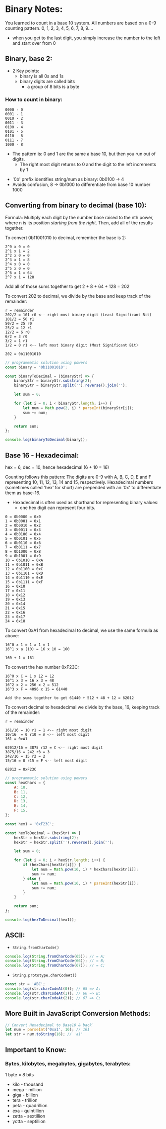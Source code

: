 # Binary Notes:

You learned to count in a base 10 system. All numbers are based on a 0-9 counting pattern.
0, 1, 2, 3, 4, 5, 6, 7, 8, 9....

-   when you get to the last digit, you simply increase the number to the left and start over from 0

## Binary, base 2:

-   2 Key points:
    -   binary is all 0s and 1s
    -   binary digits are called bits
        -   a group of 8 bits is a byte

### How to count in binary:

```
0000 - 0
0001 - 1
0010 - 2
0011 - 3
0100 - 4
0101 - 5
0110 - 6
0111 - 7
1000 - 8
```

-   The pattern is: 0 and 1 are the same a base 10, but then you run out of digits.
    -   The right most digit returns to 0 and the digit to the left increments by 1

*   '0b' prefix identifies string/num as binary: 0b0100 -> 4
*   Avoids confusion, 8 -> 0b1000 to differentiate from base 10 number 1000

## Converting from binary to decimal (base 10):

Formula: Multiply each digit by the number base raised to the nth power, where n
is its position _starting from the right_. Then, add all of the results together.

To convert 0b11001010 to decimal, remember the base is 2:

```
2^0 x 0 = 0
2^1 x 1 = 2
2^2 x 0 = 0
2^3 x 1 = 8
2^4 x 0 = 0
2^5 x 0 = 0
2^6 x 1 = 64
2^7 x 1 = 128
```

Add all of those sums together to get 2 + 8 + 64 + 128 = 202

To convert 202 to decimal, we divide by the base and keep track of the remainder:

```
r = remainder
202/2 = 101 r0 <-- right most binary digit (Least Significant Bit)
101/2 = 50 r1
50/2 = 25 r0
25/2 = 12 r1
12/2 = 6 r0
6/2 = 3 r0
3/2 = 1 r1
1/2 = 0 r1 <-- left most binary digit (Most Significant Bit)

202 = 0b11001010
```

```javascript
// programmatic solution using powers
const binary = '0b11001010';

const binaryToDecimal = (binaryStr) => {
    binaryStr = binaryStr.substring(2);
    binaryStr = binaryStr.split('').reverse().join('');

    let sum = 0;

    for (let i = 0; i < binaryStr.length; i++) {
        let num = Math.pow(2, i) * parseInt(binaryStr[i]);
        sum += num;
    }

    return sum;
};

console.log(binaryToDecimal(binary));
```

## Base 16 - Hexadecimal:

hex = 6, dec = 10, hence hexadecimal (6 + 10 = 16)

Counting follows this pattern:
The digits are 0-9 with A, B, C, D, E and F representing 10, 11, 12, 13, 14 and 15, respectively. Hexadecimal numbers (sometimes called 'hex' for short) are prepended with an '0x' to differentiate them as base-16.

-   Hexadecimal is often used as shorthand for representing binary values:
    -   one hex digit can represent four bits.

```
0 = 0b0000 = 0x0
1 = 0b0001 = 0x1
2 = 0b0010 = 0x2
3 = 0b0011 = 0x3
4 = 0b0100 = 0x4
5 = 0b0101 = 0x5
6 = 0b0110 = 0x6
7 = 0b0111 = 0x7
8 = 0b1000 = 0x8
9 = 0b1001 = 0x9
10 = 0b1010 = 0xA
11 = 0b1011 = 0xB
12 = 0b1100 = 0xC
13 = 0b1101 = 0xD
14 = 0b1110 = 0xE
15 = 0b1111 = 0xF
16 = 0x10
17 = 0x11
18 = 0x12
19 = 0x13
20 = 0x14
21 = 0x15
22 = 0x16
23 = 0x17
24 = 0x18
```

To convert 0xA1 from hexadecimal to decimal, we use the same formula as above:

```
16^0 x 1 = 1 x 1 = 1
16^1 x a (10) = 16 x 10 = 160

160 + 1 = 161
```

To convert the hex number 0xF23C:

```
16^0 x C = 1 x 12 = 12
16^1 x 3 = 16 x 3 = 48
16^2 x 2 = 256 x 2 = 512
16^3 x F = 4096 x 15 = 61440

Add the sums together to get 61440 + 512 + 48 + 12 = 62012
```

To convert decimal to hexadecimal we divide by the base, 16, keeping track of the remainder:

```
r = remainder

161/16 = 10 r1 = 1 <-- right most digit
10/16  = 0 r10 = A <-- left most digit
161 = 0xA1

62012/16 = 3875 r12 = C <-- right most digit
3875/16 = 242 r3 = 3
242/16 = 15 r2 = 2
15/16 = 0 r15 = F <-- left most digit

62012 = 0xF23C
```

```javascript
// programmatic solution using powers
const hexChars = {
    A: 10,
    B: 11,
    C: 12,
    D: 13,
    E: 14,
    F: 15,
};

const hex1 = '0xF23C';

const hexToDecimal = (hexStr) => {
    hexStr = hexStr.substring(2);
    hexStr = hexStr.split('').reverse().join('');

    let sum = 0;

    for (let i = 0; i < hexStr.length; i++) {
        if (hexChars[hexStr[i]]) {
            let num = Math.pow(16, i) * hexChars[hexStr[i]];
            sum += num;
        } else {
            let num = Math.pow(16, i) * parseInt(hexStr[i]);
            sum += num;
        }
    }

    return sum;
};

console.log(hexToDecimal(hex1));
```

## ASCII:

-   `String.fromCharCode()`

```javascript
console.log(String.fromCharCode(65)); // = A;
console.log(String.fromCharCode(66)); // = B;
console.log(String.fromCharCode(67)); // = C;
```

-   `String.prototype.charCodeAt()`

```javascript
const str = 'ABC';
console.log(str.charCodeAt(0)); // 65 => A;
console.log(str.charCodeAt(1)); // 66 => B;
console.log(str.charCodeAt(2)); // 67 => C;
```

## More Built in JavaScript Conversion Methods:

```javascript
// Convert Hexadecimal to Base10 & back`
let num = parseInt('0xa1', 16); // 161
let str = num.toString(16); // 'a1'
```

## Important to Know:

### Bytes, kilobytes, megabytes, gigabytes, terabytes:

1 byte = 8 bits

-   kilo - thousand
-   mega - million
-   giga - billion
-   tera - trillion
-   peta - quadrillion
-   exa - quintillion
-   zetta - sextillion
-   yotta - septillion

